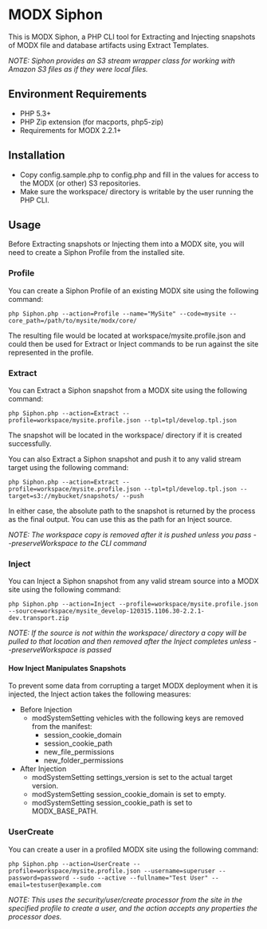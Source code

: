 # MODX Siphon

This is MODX Siphon, a PHP CLI tool for Extracting and Injecting snapshots of MODX file and database artifacts using Extract Templates.

*NOTE: Siphon provides an S3 stream wrapper class for working with Amazon S3 files as if they were local files.*


## Environment Requirements

- PHP 5.3+
- PHP Zip extension (for macports, php5-zip)
- Requirements for MODX 2.2.1+


## Installation

- Copy config.sample.php to config.php and fill in the values for access to the MODX (or other) S3 repositories.
- Make sure the workspace/ directory is writable by the user running the PHP CLI.


## Usage

Before Extracting snapshots or Injecting them into a MODX site, you will need to create a Siphon Profile from the installed site.

### Profile

You can create a Siphon Profile of an existing MODX site using the following command:

    php Siphon.php --action=Profile --name="MySite" --code=mysite --core_path=/path/to/mysite/modx/core/

The resulting file would be located at workspace/mysite.profile.json and could then be used for Extract or Inject commands to be run against the site represented in the profile.

### Extract

You can Extract a Siphon snapshot from a MODX site using the following command:

    php Siphon.php --action=Extract --profile=workspace/mysite.profile.json --tpl=tpl/develop.tpl.json

The snapshot will be located in the workspace/ directory if it is created successfully.

You can also Extract a Siphon snapshot and push it to any valid stream target using the following command:

    php Siphon.php --action=Extract --profile=workspace/mysite.profile.json --tpl=tpl/develop.tpl.json --target=s3://mybucket/snapshots/ --push

In either case, the absolute path to the snapshot is returned by the process as the final output. You can use this as the path for an Inject source.

_NOTE: The workspace copy is removed after it is pushed unless you pass --preserveWorkspace to the CLI command_

### Inject

You can Inject a Siphon snapshot from any valid stream source into a MODX site using the following command:

    php Siphon.php --action=Inject --profile=workspace/mysite.profile.json --source=workspace/mysite_develop-120315.1106.30-2.2.1-dev.transport.zip

_NOTE: If the source is not within the workspace/ directory a copy will be pulled to that location and then removed after the Inject completes unless --preserveWorkspace is passed_

#### How Inject Manipulates Snapshots

To prevent some data from corrupting a target MODX deployment when it is injected, the Inject action takes the following measures:

* Before Injection
    * modSystemSetting vehicles with the following keys are removed from the manifest:
        * session_cookie_domain
        * session_cookie_path
        * new_file_permissions
        * new_folder_permissions
* After Injection
    * modSystemSetting settings_version is set to the actual target version.
    * modSystemSetting session_cookie_domain is set to empty.
    * modSystemSetting session_cookie_path is set to MODX_BASE_PATH.

### UserCreate

You can create a user in a profiled MODX site using the following command:

    php Siphon.php --action=UserCreate --profile=workspace/mysite.profile.json --username=superuser --password=password --sudo --active --fullname="Test User" --email=testuser@example.com

_NOTE: This uses the security/user/create processor from the site in the specified profile to create a user, and the action accepts any properties the processor does._
